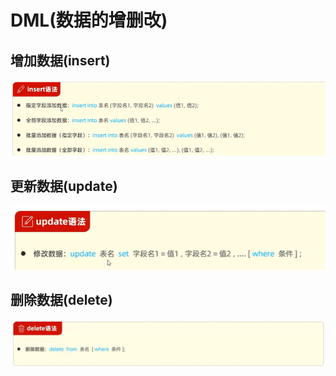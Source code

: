 # DML(数据的增删改)

## 增加数据(insert)
![img_22.png](img_22.png)

## 更新数据(update)
![img_23.png](img_23.png)

## 删除数据(delete)
![img_24.png](img_24.png)
